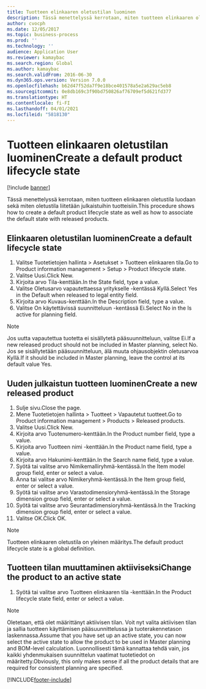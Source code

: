 ```yaml
---
title: Tuotteen elinkaaren oletustilan luominen
description: Tässä menettelyssä kerrotaan, miten tuotteen elinkaaren oletustila luodaan sekä miten oletustila liitetään julkaistuihin tuotteisiin.
author: cvocph
ms.date: 12/05/2017
ms.topic: business-process
ms.prod: ''
ms.technology: ''
audience: Application User
ms.reviewer: kamaybac
ms.search.region: Global
ms.author: kamaybac
ms.search.validFrom: 2016-06-30
ms.dyn365.ops.version: Version 7.0.0
ms.openlocfilehash: b62d47f52da7f9e18bce401578a5e2a629ac5eb8
ms.sourcegitcommit: 0e8db169c3f90bd750826af76709ef5d621fd377
ms.translationtype: HT
ms.contentlocale: fi-FI
ms.lasthandoff: 04/01/2021
ms.locfileid: "5818130"
---
```

# <a name="create-a-default-product-lifecycle-state"></a><span data-ttu-id="05b9e-103">Tuotteen elinkaaren oletustilan luominen</span><span class="sxs-lookup"><span data-stu-id="05b9e-103">Create a default product lifecycle state</span></span>

[!include [banner](../../includes/banner.md)]

<span data-ttu-id="05b9e-104">Tässä menettelyssä kerrotaan, miten tuotteen elinkaaren oletustila luodaan sekä miten oletustila liitetään julkaistuihin tuotteisiin.</span><span class="sxs-lookup"><span data-stu-id="05b9e-104">This procedure shows how to create a default product lifecycle state as well as how to associate the default state with released products.</span></span>


## <a name="create-a-default-lifecycle-state"></a><span data-ttu-id="05b9e-105">Elinkaaren oletustilan luominen</span><span class="sxs-lookup"><span data-stu-id="05b9e-105">Create a default lifecycle state</span></span>
1. <span data-ttu-id="05b9e-106">Valitse Tuotetietojen hallinta > Asetukset > Tuotteen elinkaaren tila.</span><span class="sxs-lookup"><span data-stu-id="05b9e-106">Go to Product information management > Setup > Product lifecycle state.</span></span>
2. <span data-ttu-id="05b9e-107">Valitse Uusi.</span><span class="sxs-lookup"><span data-stu-id="05b9e-107">Click New.</span></span>
3. <span data-ttu-id="05b9e-108">Kirjoita arvo Tila-kenttään.</span><span class="sxs-lookup"><span data-stu-id="05b9e-108">In the State field, type a value.</span></span>
4. <span data-ttu-id="05b9e-109">Valitse Oletusarvo vapautettaessa yritykselle -kentässä Kyllä.</span><span class="sxs-lookup"><span data-stu-id="05b9e-109">Select Yes in the Default when released to legal entity field.</span></span>
5. <span data-ttu-id="05b9e-110">Kirjoita arvo Kuvaus-kenttään.</span><span class="sxs-lookup"><span data-stu-id="05b9e-110">In the Description field, type a value.</span></span>
6. <span data-ttu-id="05b9e-111">Valitse On käytettävissä suunnitteluun -kentässä Ei.</span><span class="sxs-lookup"><span data-stu-id="05b9e-111">Select No in the Is active for planning field.</span></span>

> [!NOTE]
> <span data-ttu-id="05b9e-112">Jos uutta vapautettua tuotetta ei sisällytetä pääsuunnitteluun, valitse Ei.</span><span class="sxs-lookup"><span data-stu-id="05b9e-112">If a new released product should not be included in Master planning, select No.</span></span> <span data-ttu-id="05b9e-113">Jos se sisällytetään pääsuunnitteluun, älä muuta ohjausobjektin oletusarvoa Kyllä.</span><span class="sxs-lookup"><span data-stu-id="05b9e-113">If it should be included in Master planning, leave the control at its default value Yes.</span></span>  

## <a name="create-a-new-released-product"></a><span data-ttu-id="05b9e-114">Uuden julkaistun tuotteen luominen</span><span class="sxs-lookup"><span data-stu-id="05b9e-114">Create a new released product</span></span>
1. <span data-ttu-id="05b9e-115">Sulje sivu.</span><span class="sxs-lookup"><span data-stu-id="05b9e-115">Close the page.</span></span>
2. <span data-ttu-id="05b9e-116">Mene Tuotetietojen hallinta > Tuotteet > Vapautetut tuotteet.</span><span class="sxs-lookup"><span data-stu-id="05b9e-116">Go to Product information management > Products > Released products.</span></span>
3. <span data-ttu-id="05b9e-117">Valitse Uusi.</span><span class="sxs-lookup"><span data-stu-id="05b9e-117">Click New.</span></span>
4. <span data-ttu-id="05b9e-118">Kirjoita arvo Tuotenumero-kenttään.</span><span class="sxs-lookup"><span data-stu-id="05b9e-118">In the Product number field, type a value.</span></span>
5. <span data-ttu-id="05b9e-119">Kirjoita arvo Tuotteen nimi -kenttään.</span><span class="sxs-lookup"><span data-stu-id="05b9e-119">In the Product name field, type a value.</span></span>
6. <span data-ttu-id="05b9e-120">Kirjoita arvo Hakunimi-kenttään.</span><span class="sxs-lookup"><span data-stu-id="05b9e-120">In the Search name field, type a value.</span></span>
7. <span data-ttu-id="05b9e-121">Syötä tai valitse arvo Nimikemalliryhmä-kentässä.</span><span class="sxs-lookup"><span data-stu-id="05b9e-121">In the Item model group field, enter or select a value.</span></span>
8. <span data-ttu-id="05b9e-122">Anna tai valitse arvo Nimikeryhmä-kentässä.</span><span class="sxs-lookup"><span data-stu-id="05b9e-122">In the Item group field, enter or select a value.</span></span>
9. <span data-ttu-id="05b9e-123">Syötä tai valitse arvo Varastodimensioryhmä-kentässä.</span><span class="sxs-lookup"><span data-stu-id="05b9e-123">In the Storage dimension group field, enter or select a value.</span></span>
10. <span data-ttu-id="05b9e-124">Syötä tai valitse arvo Seurantadimensioryhmä-kentässä.</span><span class="sxs-lookup"><span data-stu-id="05b9e-124">In the Tracking dimension group field, enter or select a value.</span></span>
11. <span data-ttu-id="05b9e-125">Valitse OK.</span><span class="sxs-lookup"><span data-stu-id="05b9e-125">Click OK.</span></span>

> [!NOTE]
> <span data-ttu-id="05b9e-126">Tuotteen elinkaaren oletustila on yleinen määritys.</span><span class="sxs-lookup"><span data-stu-id="05b9e-126">The default product lifecycle state is a global definition.</span></span>  

## <a name="change-the-product-to-an-active-state"></a><span data-ttu-id="05b9e-127">Tuotteen tilan muuttaminen aktiiviseksi</span><span class="sxs-lookup"><span data-stu-id="05b9e-127">Change the product to an active state</span></span>
1. <span data-ttu-id="05b9e-128">Syötä tai valitse arvo Tuotteen elinkaaren tila -kenttään.</span><span class="sxs-lookup"><span data-stu-id="05b9e-128">In the Product lifecycle state field, enter or select a value.</span></span>

> [!NOTE]
> <span data-ttu-id="05b9e-129">Oletetaan, että olet määrittänyt aktiivisen tilan. Voit nyt valita aktiivisen tilan ja sallia tuotteen käyttämisen pääsuunnittelussa ja tuoterakennetason laskennassa.</span><span class="sxs-lookup"><span data-stu-id="05b9e-129">Assume that you have set up an active state, you can now select the active state to allow the product to be used in Master planning and BOM-level calculation.</span></span> <span data-ttu-id="05b9e-130">Luonnollisesti tämä kannattaa tehdä vain, jos kaikki yhdenmukaisen suunnittelun vaatimat tuotetiedot on määritetty.</span><span class="sxs-lookup"><span data-stu-id="05b9e-130">Obviously, this only makes sense if all the product details that are required for consistent planning are specified.</span></span>  



[!INCLUDE[footer-include](../../../includes/footer-banner.md)]